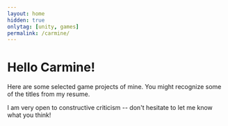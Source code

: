 ```yaml
---
layout: home
hidden: true
onlytag: [unity, games]
permalink: /carmine/
---
```


# Hello Carmine!

Here are some selected game projects of mine. You might recognize some of the titles from my resume.

I am very open to constructive criticism -- don't hesitate to let me know what you think!